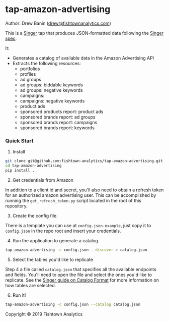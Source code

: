 # tap-amazon-advertising

Author: Drew Banin (drew@fishtownanalytics.com)

This is a [Singer](http://singer.io) tap that produces JSON-formatted data following the [Singer spec](https://github.com/singer-io/getting-started/blob/master/SPEC.md).

It:

- Generates a catalog of available data in the Amazon Advertising API
- Extracts the following resources:
    - portfolios
    - profiles
    - ad groups
    - ad groups: biddable keywords
    - ad groups: negative keywords
    - campaigns:
    - campaigns: negative keywords
    - product ads
    - sponsored products report: product ads
    - sponsored brands report: ad groups
    - sponsored brands report: campaigns
    - sponsored brands report: keywords

### Quick Start

1. Install

```bash
git clone git@github.com:fishtown-analytics/tap-amazon-advertising.git
cd tap-amazon-advertising
pip install .
```

2. Get credentials from Amazon

In addition to a client id and secret, you'll also need to obtain a refresh token for an authorized amazon advertising user. This can be accomplished by
running the `get_refresh_token.py` script located in the root of this repository.

3. Create the config file.

There is a template you can use at `config.json.example`, just copy it to `config.json` in the repo root and insert your credentials.

4. Run the application to generate a catalog.

```bash
tap-amazon-advertising -c config.json --discover > catalog.json
```

5. Select the tables you'd like to replicate

Step 4 a file called `catalog.json` that specifies all the available endpoints and fields. You'll need to open the file and select the ones you'd like to replicate. See the [Singer guide on Catalog Format](https://github.com/singer-io/getting-started/blob/c3de2a10e10164689ddd6f24fee7289184682c1f/BEST_PRACTICES.md#catalog-format) for more information on how tables are selected.

6. Run it!

```bash
tap-amazon-advertising -c config.json --catalog catalog.json
```

Copyright &copy; 2019 Fishtown Analytics
